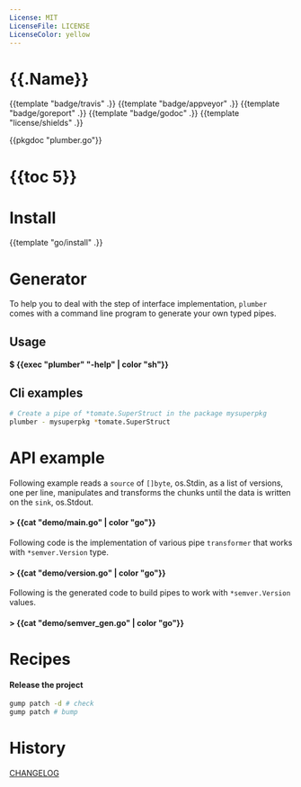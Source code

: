 ```yaml
---
License: MIT
LicenseFile: LICENSE
LicenseColor: yellow
---
```

# {{.Name}}

{{template "badge/travis" .}} {{template "badge/appveyor" .}} {{template "badge/goreport" .}} {{template "badge/godoc" .}} {{template "license/shields" .}}

{{pkgdoc "plumber.go"}}

# {{toc 5}}

# Install
{{template "go/install" .}}

# Generator

To help you to deal with the step of interface implementation,
 `plumber` comes with a command line program to generate your own typed pipes.

## Usage

#### $ {{exec "plumber" "-help" | color "sh"}}

## Cli examples

```sh
# Create a pipe of *tomate.SuperStruct in the package mysuperpkg
plumber - mysuperpkg *tomate.SuperStruct
```
# API example

Following example reads a `source` of `[]byte`, os.Stdin,
as a list of versions, one per line,
manipulates and transforms the chunks
until the data is written on the `sink`, os.Stdout.

#### > {{cat "demo/main.go" | color "go"}}

Following code is the implementation of various
pipe `transformer` that works with `*semver.Version` type.

#### > {{cat "demo/version.go" | color "go"}}

Following is the generated code to build pipes
to work with `*semver.Version` values.

#### > {{cat "demo/semver_gen.go" | color "go"}}

# Recipes

#### Release the project

```sh
gump patch -d # check
gump patch # bump
```

# History

[CHANGELOG](CHANGELOG.md)
